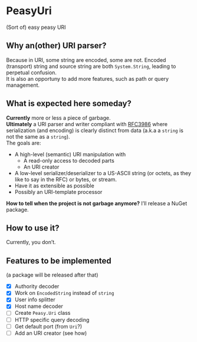 # PeasyUri
(Sort of) easy peasy URI

## Why an(other) URI parser?

Because in URI, some string are encoded, some are not. Encoded (transport) string and source string are both `System.String`, leading to perpetual confusion.  
It is also an opportuny to add more features, such as path or query management.

## What is expected here someday?
**Currently** more or less a piece of garbage.  
**Ultimately** a URI parser and writer compliant with [RFC3986](https://datatracker.ietf.org/doc/html/rfc3986/) where serialization (and encoding) is clearly distinct from data (a.k.a a `string` is not the same as a `string`).  
The goals are:
- A high-level (semantic) URI manipulation with
  - A read-only access to decoded parts
  - An URI creator
- A low-level serializer/deserializer to a US-ASCII string (or octets, as they like to say in the RFC) or bytes, or stream.
- Have it as extensible as possible
- Possibly an URI-template processor

**How to tell when the project is not garbage anymore?** I’ll release a NuGet package.

## How to use it?

Currently, you don’t.  

## Features to be implemented

(a package will be released after that)

- [x] Authority decoder
- [x] Work on `EncodedString` instead of `string`
- [x] User info splitter
- [x] Host name decoder
- [ ] Create `Peasy.Uri` class
- [ ] HTTP specific query decoding
- [ ] Get default port (from `Uri`?)
- [ ] Add an URI creator (see how)
